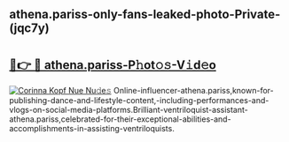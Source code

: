 ## athena.pariss-only-fans​-leaked-photo​-Private-(jqc7y)


# <h2><a href="https://mediaupload.pro?title=athena.pariss&ref=git">🔗👉 🔴 athena.pariss-P𝚑ot𝚘𝚜-V𝚒d𝚎o</a></h2>

[![Corinna Kopf Nue Nu𝚍e𝚜](https://i.imgur.com/0qMVB7G.gif)](https://mediaupload.pro?title=athena.pariss&ref=git)
Online-influencer-athena.pariss,known-for-publishing-dance-and-lifestyle-content,-including-performances-and-vlogs-on-social-media-platforms.Brilliant-ventriloquist-assistant-athena.pariss,celebrated-for-their-exceptional-abilities-and-accomplishments-in-assisting-ventriloquists.  